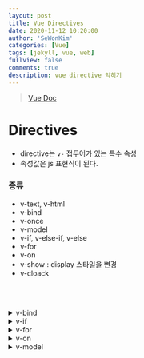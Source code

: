 ```yaml
---
layout: post
title: Vue Directives
date: 2020-11-12 10:20:00
author: 'SeWonKim'
categories: [Vue]
tags: [jekyll, vue, web]
fullview: false
comments: true
description: vue directive 익히기
---
```


> [Vue Doc](https://kr.vuejs.org/v2/guide/index.html)

# Directives

- directive는 `v-` 접두어가 있는 특수 속성
- 속성값은 js 표현식이 된다.

### 종류

- v-text, v-html
- v-bind
- v-once
- v-model
- v-if, v-else-if, v-else
- v-for
- v-on
- v-show : display 스타일을 변경
- v-cloack

&nbsp;  
&nbsp;

<details>
<summary>v-bind</summary>
<div markdown="1">

```html
<div id="app">
  <input type="text" v-bind:value="message" />
</div>

<script>
  var app2 = new Vue({
    el: '#app',
    data: {
      message: '이 페이지는 ' + new Date() + ' 에 로드 되었습니다',
    },
  });
</script>
```

- DOM과 vue를 연결. input의 value attribute에 data를 바인딩한다.
- 보통 element의 attribute에 data를 바인딩한다.
- : 는 v-bind의 약어. `v-bind:value`를 `:value` 이런식으로 쓸 수 있다.

</div>
</details>

<details>
<summary>v-if</summary>
<div markdown="1">

```html
<div id="app-3">
  <p v-if="seen">이제 나를 볼 수 있어요</p>
</div>

<script>
  var app3 = new Vue({
    el: '#app-3',
    data: {
      seen: true,
    },
  });
</script>
```

- if 값이 false이면 아예 element를 만들지 않는다. (v-show는 element를 만드는데 보여주지는 않음)

</div>
</details>

<details>
<summary>v-for</summary>
<div markdown="1">

```html
<div id="app-4">
  <ol>
    <li v-for="todo in todos">{{ todo.text }}</li>
  </ol>
</div>

<script>
  var app4 = new Vue({
    el: '#app-4',
    data: {
      todos: [
        { text: 'JavaScript 배우기' },
        { text: 'Vue 배우기' },
        { text: '무언가 멋진 것을 만들기' },
      ],
    },
  });
</script>
```

- v-for를 사용해 동적으로 데이터 바인딩이 가능하다.

</div>
</details>

<details>
<summary>v-on</summary>
<div markdown="1">

```html
<div id="app-5">
  <p>{{ message }}</p>
  <button v-on:click="reverseMessage">메시지 뒤집기</button>
</div>

<script>
  var app5 = new Vue({
    el: '#app-5',
    data: {
      message: '안녕하세요! Vue.js!',
    },
    methods: {
      reverseMessage: function () {
        this.message = this.message.split('').reverse().join('');
      },
    },
  });
</script>
```

- v-on으로 event handling 가능
- v-on과 methods 사용법 익숙해지기!
- @는 v-on의 약어. `v-on:click`을 `@click` 이런식으로 쓸 수 있다.

</div>
</details>

<details>
<summary>v-model</summary>
<div markdown="1">

```html
<div id="app-6">
  <p>{{ message }}</p>
  <input v-model="message" />
</div>

<script>
  var app6 = new Vue({
    el: '#app-6',
    data: {
      message: '안녕하세요 Vue!',
    },
  });
</script>
```

- `v-model = v-bind + v-on` : Data binding이 양방향으로 된다.
- input, textarea, checkbox, select, style 요소의 class에서만 사용 가능
- v-model.lazy : 입력할 때마다 업데이트 하지 않고, 입력이 다 끝나고 한 번에 업데이트 될 수 있게 해준다.
- v-model.number : 받은 값을 자동으로 number 자료형으로 바꿔준다.
- v-model.trim : 받은 값에 만약 공백이 여러칸 있다면, 한 칸으로 바꿔준다.
</div>
</details>
